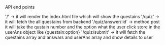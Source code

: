 API end points

'/' -> it will render the index.html file which will show the questains
'/quiz' -> it will fetch the all questains from backend
'/quiz/answer/:id' -> method post it will take the qustain number and the option what the user click store in the userAns object like {questain:option}
'/quiz/submit' -> it will fetch the questains array and answars and userAns array and 
show details to user

